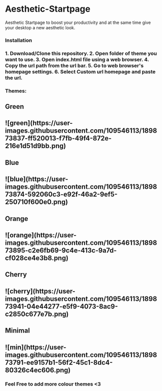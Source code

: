 # Aesthetic-Startpage
Aesthetic Startpage to boost your productivity and at the same time give your desktop a new aesthetic look.

<h3>Installation<h3/>
1. Download/Clone this repository.
2. Open folder of theme you want to use.
3. Open index.html file using a web browser.
4. Copy the url path from the url bar.
5. Go to web browser's homepage settings.
6. Select Custom url homepage and paste the url.

<h3>Themes:<h3/>
 <h2>Green<h2/>
![green](https://user-images.githubusercontent.com/109546113/189873837-ff520013-f7fb-49f4-872e-216e1d51d9bb.png)
 <h2>Blue<h2/>
![blue](https://user-images.githubusercontent.com/109546113/189873874-592060c3-e92f-46a2-9ef5-250710f600e0.png)
 <h2>Orange<h2/>
![orange](https://user-images.githubusercontent.com/109546113/189873895-c2e6fb69-9c4e-413c-9a7d-cf028ce4e3b8.png)
 <h2>Cherry<h2/>
![cherry](https://user-images.githubusercontent.com/109546113/189873941-04e44277-e5f9-4073-8ac9-c2850c677e7b.png)
 <h2>Minimal<h2/>
![min](https://user-images.githubusercontent.com/109546113/189873791-ee9157b1-56f2-45c1-8dc4-80326c4ec606.png)

<h3>Feel Free to add more colour themes <3 <h3/>

